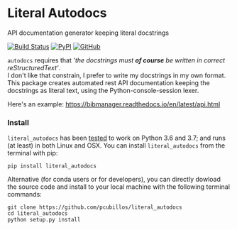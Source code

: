 # Literal Autodocs
API documentation generator keeping literal docstrings

[![Build Status](https://travis-ci.com/pcubillos/literal_autodocs.svg?branch=master)](https://travis-ci.com/pcubillos/literal_autodocs)
[![PyPI](https://img.shields.io/pypi/v/literal_autodocs.svg)](https://pypi.org/project/literal_autodocs)
[![GitHub](https://img.shields.io/github/license/pcubillos/literal_autodocs.svg?color=blue)](https://github.com/pcubillos/literal_autodocs/blob/master/LICENSE)


`autodocs` requires that '*the docstrings must **of course** be written in correct reStructuredText'*.  
I don't like that constrain, I prefer to write my docstrings in my own format.
This package creates automated rest API documentation keeping the docstrings as literal text, using the Python-console-session lexer.

Here's an example:
https://bibmanager.readthedocs.io/en/latest/api.html

### Install
``literal_autodocs`` has been [tested](https://travis-ci.com/pcubillos/literal_autodocs) to work on Python 3.6 and 3.7; and runs (at least) in both Linux and OSX.  You can install ``literal_autodocs`` from the terminal with pip:

```shell
pip install literal_autodocs
```

Alternative (for conda users or for developers), you can directly
dowload the source code and install to your local machine with the
following terminal commands:

```shell
git clone https://github.com/pcubillos/literal_autodocs
cd literal_autodocs
python setup.py install
```

